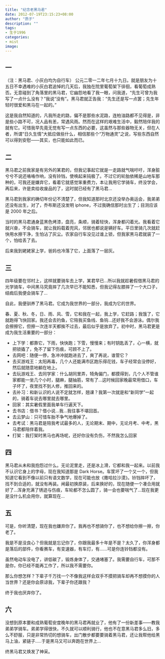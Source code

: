 ```yaml
---
title: "纪念老黑马君"
date: 2012-07-19T23:15:23+08:00
author: "质子"
description: ""
tags:
- 生于1996
categories:
- mist
image:
---
```


## 一
（注：黑马君、小灰白均为自行车）
公元二零一二年七月十九日。就是朋友为十五日不幸遇难的小灰白君追悼的几天后，我独在院里葡萄架下徘徊，看葡萄成熟否。无意碰到了角落里的黑马君，它幽怨地看了我一眼，问我道，“先生可曾为我写了一点什么没有？”我说“没有”。黑马君就正告我：“先生还是写一点罢；先生年轻时很爱和黑马在一起的。”

这是我自然知道的，凡我所走的路，偏不是那些水泥路，连柏油路都不见得是，非是些小路不可，况人品有恙，常遇风雨。然而在这样的艰难生活中，毅然陪伴我的就有它。可惜我早先竟无觉有写一点东西的必要，这虽然与那些器物无关，但在人者，所谓“日久生情”大抵应做些什么，相信那些个“万物通灵”之说，写些东西自然可以得到安慰——其实，也只能如此而已。

## 二
黑马君之前我家是有另外的某君的，但我记事起它就是一走路就气喘吁吁，浑身脏兮兮不说还咯咯作响，没有铃铛，使唤起来钝极了。不过它的轮胎依稀是山地车那种的，可我还是嫌弃它，看着它就感觉笨重费力，本让我用它学骑车，终没学会，再后来，许是卖给收废品的了，这时就已经有了黑马君…

黑马君到我家的确切年份记不清楚了，但我知道那时北京还没举办奥运会，我弟弟还没有出生，对了，乔布斯还没发明 iphone，不过我确信那时出生了；目测应该是 2000 年之后。

当时的黑马君通身蓝黑色烤漆，盘亮，条顺，骑着轻快，浑身都闪着光。我看着它就兴奋，不会骑车，就让我妈载着兜风，邻居也都说是辆好车。平日里骑几次就赶快用水擦干净，生怕沾了灰尘。农家自行车没见过谁上锁，但我家黑马君就装了一个，怕给丢了去。

后来我到姥姥家上学，爸妈也冷落了它，上面落了一层灰。

## 三
四年级要在邻村上，这样就要骑车去上学，某君早已…所以我就趁暑假借黑马君的光学骑车，中间黑马究竟摔了几次早已不能知悉，但我记得左膝摔了一个大口子，结痂后我便会骑车了…

自此，我便驯养了黑马君。它成为我世界的一部分，我成为它的世界。

春、夏、秋、冬，日、雨、风、雪，它和我在一起，我上学，它赶路；我饿了，它就跑得飞快回家。我还会去钓鱼，它陪我买鱼线、鱼钩…还好我不会游泳。偶尔我会擦擦它，但擦一次连半天都挨不过去，最后似乎是放弃了。初中时，黑马君更是成为我生活重要的一部分：
- 上下学：都靠它，下雨，快快跑；下雪，慢慢来；有时钥匙丢了，心一横，就把锁撬了，免不了留下伤痕，可顾不上了。
- 去网吧：随便一停，急冲冲就跑进去了，爽了再说，谁管它？
- 去买游戏王：太阳再毒，几个人还能满市区跑乐得花钱，车子经常会没停好，然后就随意地躺在地上。
- 去玩游戏王、去同学家：什么胡同里弄，犄角偏门，都摸得到，几个人不管谁家都能一坐几个小时，腿麻，腿抽筋，常有了…这时候回家晚最常用借口，车子坏了，夜里找不到人修，推回来的。
- 去补习：和新认识的人说不定就怎样，翘课？我第一次就是和“新同学”一起的，骑着车说去哪里就去哪里。
- 回家：其实暑假里面我单车行遍天下。
- 去书店：借书？借小说…我…我往事不堪回首。
- 去云梦山：只可惜车胎不争气地爆掉了。
- 去考试：黑马君是陪我考试最多的人，无论期末、期中，无论月考、中考，黑马君都陪伴着我。
- 打架：我打架时黑马也再场呢，还好你没有负伤，不然我怎么回家

## 四
黑马君从未和我抱怨过什么。无论泥里走，还是冰上滑，它都和我一起来。以前我不认识它身上的字母，现在我知道那是 Dark Horse。车筐坏了一个又一个，但我知道它看到不像以前只有语文数学，现在可能也放《撒哈拉沙漠》。铃铛摔坏了，找不到合适的，就没有再装。闸最初换原装，后来换好的，现在随便一个凑合用就好了…浑身充满了锈迹与伤痕，车轮都不怎么圆了，骑一会也要喘气了…现在我更是没什么机会用你，就算现在…

## 五
可是，你听清楚，现在我也嫌弃你了。我再也不想骑你了，也不想给你擦一擦，你老了。

我是不是没良心？但我就是忘记你了，你跟我最多十年是不是？太久了，你浑身都是落后的部件，你看赛车，有变速器，有车灯，有……可是你连铃铛都没有。

虽然电动车没电了，讲低碳了，锻炼身体了，交通堵塞了。我需要自行车，可那不是你，你已经不能再工作了，所以我不需要你。

那么你想怎样？下辈子千万找一个不像我这样会双手不摸把骑车却再不想摸你的人当世界？还是你会原谅我，下辈子你还跟我？

终于我也厌弃你了。

## 六
没想到原本要和成熟葡萄安度晚年的黑马君再就业了，他有了一份新差事——教我弟弟学骑车。弟弟学得很快，不久就可以顺利骑行，他也不在意黑马君多么旧，多么不舒服，只是非常热切的想骑车，出门散步都要要骑着黑马君，还让我帮他给黑马上油，紧链子…..于是黑马又可以奔跑在世界上…

终黑马君又焕发了神采。
